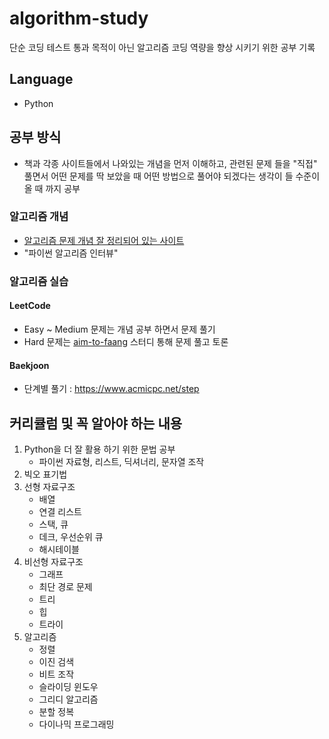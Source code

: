 # algorithm-study
단순 코딩 테스트 통과 목적이 아닌 알고리즘 코딩 역량을 향상 시키기 위한 공부 기록

## Language 
- Python

## 공부 방식
- 책과 각종 사이트들에서 나와있는 개념을 먼저 이해하고, 관련된 문제 들을 "직접" 풀면서 어떤 문제를 딱 보았을 때 어떤 방법으로 풀어야 되겠다는 생각이 들 수준이 올 때 까지 공부

### 알고리즘 개념
- [알고리즘 문제 개념 잘 정리되어 있는 사이트](https://m.blog.naver.com/kks227)
- "파이썬 알고리즘 인터뷰"

### 알고리즘 실습
#### LeetCode
- Easy ~ Medium 문제는 개념 공부 하면서 문제 풀기
- Hard 문제는 [aim-to-faang](https://github.com/wool0826/aim-to-faang) 스터디 통해 문제 풀고 토론
#### Baekjoon
- 단계별 풀기 : https://www.acmicpc.net/step

## 커리큘럼 및 꼭 알아야 하는 내용 
1. Python을 더 잘 활용 하기 위한 문법 공부
   - 파이썬 자료형, 리스트, 딕셔너리, 문자열 조작
2. 빅오 표기법
3. 선형 자료구조 
   - 배열
   - 연결 리스트
   - 스택, 큐
   - 데크, 우선순위 큐
   - 해시테이블
4. 비선형 자료구조
   - 그래프
   - 최단 경로 문제
   - 트리 
   - 힙 
   - 트라이 
5. 알고리즘
   - 정렬 
   - 이진 검색
   - 비트 조작
   - 슬라이딩 윈도우 
   - 그리디 알고리즘 
   - 분할 정복
   - 다이나믹 프로그래밍
